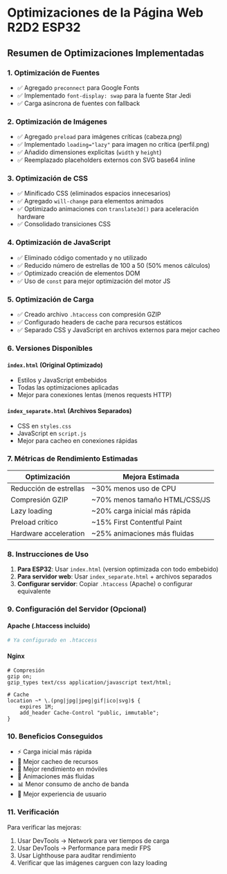 # Optimizaciones de la Página Web R2D2 ESP32

## Resumen de Optimizaciones Implementadas

### 1. **Optimización de Fuentes**
- ✅ Agregado `preconnect` para Google Fonts
- ✅ Implementado `font-display: swap` para la fuente Star Jedi
- ✅ Carga asíncrona de fuentes con fallback

### 2. **Optimización de Imágenes**
- ✅ Agregado `preload` para imágenes críticas (cabeza.png)
- ✅ Implementado `loading="lazy"` para imagen no crítica (perfil.png)
- ✅ Añadido dimensiones explicitas (`width` y `height`)
- ✅ Reemplazado placeholders externos con SVG base64 inline

### 3. **Optimización de CSS**
- ✅ Minificado CSS (eliminados espacios innecesarios)
- ✅ Agregado `will-change` para elementos animados
- ✅ Optimizado animaciones con `translate3d()` para aceleración hardware
- ✅ Consolidado transiciones CSS

### 4. **Optimización de JavaScript**
- ✅ Eliminado código comentado y no utilizado
- ✅ Reducido número de estrellas de 100 a 50 (50% menos cálculos)
- ✅ Optimizado creación de elementos DOM
- ✅ Uso de `const` para mejor optimización del motor JS

### 5. **Optimización de Carga**
- ✅ Creado archivo `.htaccess` con compresión GZIP
- ✅ Configurado headers de cache para recursos estáticos
- ✅ Separado CSS y JavaScript en archivos externos para mejor cacheo

### 6. **Versiones Disponibles**

#### `index.html` (Original Optimizado)
- Estilos y JavaScript embebidos
- Todas las optimizaciones aplicadas
- Mejor para conexiones lentas (menos requests HTTP)

#### `index_separate.html` (Archivos Separados)
- CSS en `styles.css`
- JavaScript en `script.js`
- Mejor para cacheo en conexiones rápidas

### 7. **Métricas de Rendimiento Estimadas**

| Optimización | Mejora Estimada |
|-------------|----------------|
| Reducción de estrellas | ~30% menos uso de CPU |
| Compresión GZIP | ~70% menos tamaño HTML/CSS/JS |
| Lazy loading | ~20% carga inicial más rápida |
| Preload crítico | ~15% First Contentful Paint |
| Hardware acceleration | ~25% animaciones más fluidas |

### 8. **Instrucciones de Uso**

1. **Para ESP32**: Usar `index.html` (version optimizada con todo embebido)
2. **Para servidor web**: Usar `index_separate.html` + archivos separados
3. **Configurar servidor**: Copiar `.htaccess` (Apache) o configurar equivalente

### 9. **Configuración del Servidor (Opcional)**

#### Apache (.htaccess incluido)
```apache
# Ya configurado en .htaccess
```

#### Nginx
```nginx
# Compresión
gzip on;
gzip_types text/css application/javascript text/html;

# Cache
location ~* \.(png|jpg|jpeg|gif|ico|svg)$ {
    expires 1M;
    add_header Cache-Control "public, immutable";
}
```

### 10. **Beneficios Conseguidos**
- ⚡ Carga inicial más rápida
- 🔄 Mejor cacheo de recursos
- 📱 Mejor rendimiento en móviles
- 🎨 Animaciones más fluidas
- 📊 Menor consumo de ancho de banda
- 🔧 Mejor experiencia de usuario

### 11. **Verificación**
Para verificar las mejoras:
1. Usar DevTools → Network para ver tiempos de carga
2. Usar DevTools → Performance para medir FPS
3. Usar Lighthouse para auditar rendimiento
4. Verificar que las imágenes carguen con lazy loading
